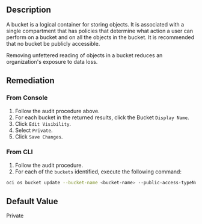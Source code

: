 ## Description

A bucket is a logical container for storing objects. It is associated with a single compartment that has policies that determine what action a user can perform on a bucket and on all the objects in the bucket. It is recommended that no bucket be publicly accessible.

Removing unfettered reading of objects in a bucket reduces an organization's exposure to data loss.

## Remediation

### From Console

1. Follow the audit procedure above.
2. For each bucket in the returned results, click the Bucket `Display Name`.
3. Click `Edit Visibility`.
4. Select `Private`.
5. Click `Save Changes`.

### From CLI

1. Follow the audit procedure.
2. For each of the `buckets` identified, execute the following command:

```bash
oci os bucket update --bucket-name <bucket-name> --public-access-typeNoPublicAccess
```

## Default Value

Private